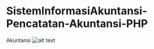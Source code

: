 # SistemInformasiAkuntansi-Pencatatan-Akuntansi-PHP
Akuntansi
![alt text](https://github.com/Nandadaffaarifah/SistemInformasiAkuntansi/blob/main/Print%20Screen/WhatsApp%20Image%202023-11-20%20at%2011.35.38.jpeghttps://github.com/Nandadaffaarifah/SistemInformasiAkuntansi/blob/main/Print%20Screen/WhatsApp%20Image%202023-11-20%20at%2011.35.39.jpeghttps://github.com/Nandadaffaarifah/SistemInformasiAkuntansi/blob/main/Print%20Screen/WhatsApp%20Image%202023-11-20%20at%2011.38.04.jpeghttps://github.com/Nandadaffaarifah/SistemInformasiAkuntansi/blob/main/Print%20Screen/WhatsApp%20Image%202023-11-20%20at%2011.38.26.jpeghttps://github.com/Nandadaffaarifah/SistemInformasiAkuntansi/blob/main/Print%20Screen/WhatsApp%20Image%202023-11-20%20at%2011.38.27%20(1).jpeghttps://github.com/Nandadaffaarifah/SistemInformasiAkuntansi/blob/main/Print%20Screen/WhatsApp%20Image%202023-11-20%20at%2011.38.27%20(2).jpeghttps://github.com/Nandadaffaarifah/SistemInformasiAkuntansi/blob/main/Print%20Screen/WhatsApp%20Image%202023-11-20%20at%2011.38.27.jpeghttps://github.com/Nandadaffaarifah/SistemInformasiAkuntansi/blob/main/Print%20Screen/WhatsApp%20Image%202023-11-20%20at%2011.38.28%20(1).jpeghttps://github.com/Nandadaffaarifah/SistemInformasiAkuntansi/blob/main/Print%20Screen/WhatsApp%20Image%202023-11-20%20at%2011.38.28%20(2).jpeghttps://github.com/Nandadaffaarifah/SistemInformasiAkuntansi/blob/main/Print%20Screen/WhatsApp%20Image%202023-11-20%20at%2011.38.28%20(3).jpeghttps://github.com/Nandadaffaarifah/SistemInformasiAkuntansi/blob/main/Print%20Screen/WhatsApp%20Image%202023-11-20%20at%2011.38.28.jpeghttps://github.com/Nandadaffaarifah/SistemInformasiAkuntansi/blob/main/Print%20Screen/WhatsApp%20Image%202023-11-20%20at%2011.38.29%20(1).jpeghttps://github.com/Nandadaffaarifah/SistemInformasiAkuntansi/blob/main/Print%20Screen/WhatsApp%20Image%202023-11-20%20at%2011.38.29%20(2).jpeg?raw=true)
